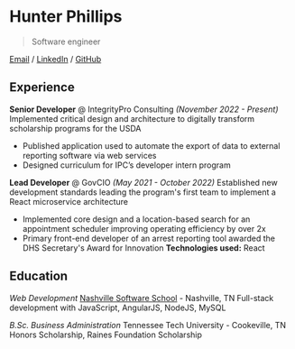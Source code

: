 # Hunter Phillips

> Software engineer

[Email](mailto:hkphillips42@gmail.com) / [LinkedIn](https://www.linkedin.com/in/hunter-phillips/) / [GitHub](https://github.com/hunterphillips)

## Experience

**Senior Developer** @ IntegrityPro Consulting _(November 2022 - Present)_
Implemented critical design and architecture to digitally transform scholarship programs for the USDA

- Published application used to automate the export of data to external reporting software via web services
- Designed curriculum for IPC’s developer intern program

**Lead Developer** @ GovCIO _(May 2021 - October 2022)_
Established new development standards leading the program's first team to implement a React microservice architecture

- Implemented core design and a location-based search for an appointment scheduler improving operating efficiency by over 2x
- Primary front-end developer of an arrest reporting tool awarded the DHS Secretary's Award for Innovation
  **Technologies used:** React

## Education

_Web Development_
[Nashville Software School](https://nashvillesoftwareschool.com/) - Nashville, TN
Full-stack development with JavaScript, AngularJS, NodeJS, MySQL

_B.Sc. Business Administration_
Tennessee Tech University - Cookeville, TN
Honors Scholarship, Raines Foundation Scholarship
